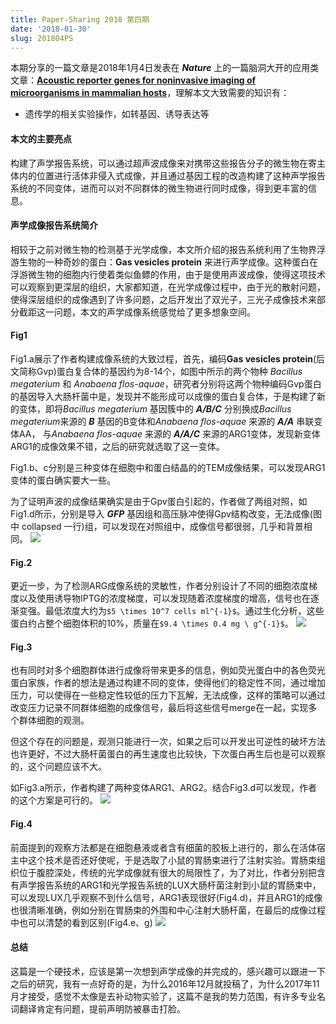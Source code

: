 ```yaml
---
title: Paper-Sharing 2018 第四期
date: '2018-01-30'
slug: 201804PS
---
```

本期分享的一篇文章是2018年1月4日发表在 ***Nature*** 上的一篇脑洞大开的应用类文章：[**Acoustic reporter genes for noninvasive imaging of microorganisms in mammalian hosts**](https://www.nature.com/articles/nature25021)，理解本文大致需要的知识有：

* 遗传学的相关实验操作，如转基因、诱导表达等

#### 本文的主要亮点
构建了声学报告系统，可以通过超声波成像来对携带这些报告分子的微生物在寄主体内的位置进行活体非侵入式成像，并且通过基因工程的改造构建了这种声学报告系统的不同变体，进而可以对不同群体的微生物进行同时成像，得到更丰富的信息。

#### 声学成像报告系统简介
相较于之前对微生物的检测基于光学成像，本文所介绍的报告系统利用了生物界浮游生物的一种奇妙的蛋白：**Gas vesicles protein** 来进行声学成像。这种蛋白在浮游微生物的细胞内行使着类似鱼鳔的作用，由于是使用声波成像，使得这项技术可以观察到更深层的组织，大家都知道，在光学成像过程中，由于光的散射问题，使得深层组织的成像遇到了许多问题，之后开发出了双光子，三光子成像技术来部分截距这一问题，本文的声学成像系统感觉给了更多想象空间。

#### Fig1
Fig1.a展示了作者构建成像系统的大致过程，首先，编码**Gas vesicles protein**(后文简称Gvp)蛋白复合体的基因约为8-14个，如图中所示的两个物种 *Bacillus megaterium* 和 *Anabaena flos-aquae*，研究者分别将这两个物种编码Gvp蛋白的基因导入大肠杆菌中是，发现并不能形成可以成像的蛋白复合体，于是构建了新的变体，即将*Bacillus megaterium* 基因簇中的 ***A/B/C*** 分别换成*Bacillus megaterium*来源的 ***B*** 基因的B变体和*Anabaena flos-aquae* 来源的 ***A/A*** 串联变体AA， 与*Anabaena flos-aquae* 来源的 ***A/A/C*** 来源的ARG1变体，发现新变体ARG1的成像效果不错，之后的研究就选取了这一变体。

Fig1.b、c分别是三种变体在细胞中和蛋白结晶的的TEM成像结果，可以发现ARG1变体的蛋白确实要大一些。

为了证明声波的成像结果确实是由于Gpv蛋白引起的，作者做了两组对照，如Fig1.d所示，分别是导入 ***GFP*** 基因组和高压脉冲使得Gpv结构改变，无法成像(图中 collapsed 一行)组，可以发现在对照组中，成像信号都很弱，几乎和背景相同。
![](https://media.nature.com/lw926/nature-assets/nature/journal/v553/n7686/images/nature25021-f1.jpg)

#### Fig.2
更近一步，为了检测ARG成像系统的灵敏性，作者分别设计了不同的细胞浓度梯度以及使用诱导物IPTG的浓度梯度，可以发现随着浓度梯度的增高，信号也在逐渐变强。最低浓度大约为`$5 \times 10^7 cells ml^{-1}$`。通过生化分析，这些蛋白约占整个细胞体积的10%，质量在`$9.4 \times 0.4 mg \ g^{-1}$`。
![](https://media.nature.com/lw926/nature-assets/nature/journal/v553/n7686/images/nature25021-f2.jpg)

#### Fig.3
也有同时对多个细胞群体进行成像将带来更多的信息，例如荧光蛋白中的各色荧光蛋白家族，作者的想法是通过构建不同的变体，使得他们的稳定性不同，通过增加压力，可以使得在一些稳定性较低的压力下瓦解，无法成像，这样的策略可以通过改变压力记录不同群体细胞的成像信号，最后将这些信号merge在一起，实现多个群体细胞的观测。

但这个存在的问题是，观测只能进行一次，如果之后可以开发出可逆性的破坏方法也许更好，不过大肠杆菌蛋白的再生速度也比较快，下次蛋白再生后也是可以观察的，这个问题应该不大。

如Fig3.a所示，作者构建了两种变体ARG1、ARG2。结合Fig3.d可以发现，作者的这个方案是可行的。
![](https://media.nature.com/lw926/nature-assets/nature/journal/v553/n7686/images/nature25021-f3.jpg)

#### Fig.4
前面提到的观察方法都是在细胞悬液或者含有细菌的胶板上进行的，那么在活体宿主中这个技术是否还好使呢，于是选取了小鼠的胃肠束进行了注射实验。胃肠束组织位于腹腔深处，传统的光学成像就有很大的局限性了，为了对比，作者分别把含有声学报告系统的ARG1和光学报告系统的LUX大肠杆菌注射到小鼠的胃肠束中，可以发现LUX几乎观察不到什么信号，ARG1表现很好(Fig4.d)，并且ARG1的成像也很清晰准确，例如分别在胃肠束的外围和中心注射大肠杆菌，在最后的成像过程中也可以清楚的看到区别(Fig4.e、g)
![](https://media.nature.com/lw926/nature-assets/nature/journal/v553/n7686/images/nature25021-f4.jpg)

#### 总结
这篇是一个硬技术，应该是第一次想到声学成像的并完成的，感兴趣可以跟进一下之后的研究，我有一点好奇的是，为什么2016年12月就投稿了，为什么2017年11月才接受，感觉不太像是去补动物实验了，这篇不是我的势力范围，有许多专业名词翻译肯定有问题，提前声明防被暴击打脸。
